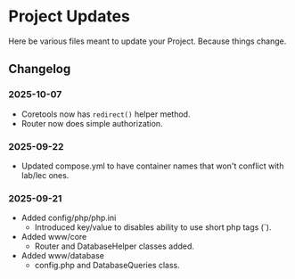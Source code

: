 # Project Updates

Here be various files meant to update your Project. Because things change.

## Changelog

### 2025-10-07
- Coretools now has `redirect()` helper method.
- Router now does simple authorization.

### 2025-09-22
- Updated compose.yml to have container names that won't conflict with lab/lec ones.

### 2025-09-21
- Added config/php/php.ini
    - Introduced key/value to disables ability to use short php tags (`<? ?>).
- Added www/core
    - Router and DatabaseHelper classes added.
- Added www/database
    - config.php and DatabaseQueries class.

